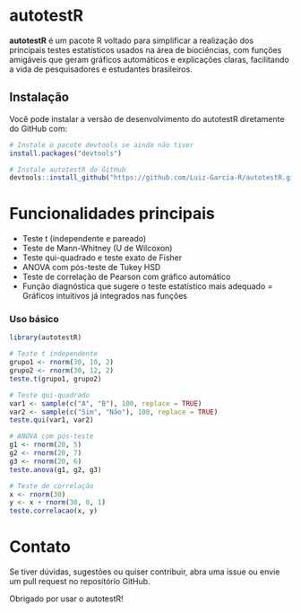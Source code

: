 
# autotestR

<!-- badges: start -->
<!-- badges: end -->

**autotestR** é um pacote R voltado para simplificar a realização dos principais testes estatísticos usados na área de biociências, com funções amigáveis que geram gráficos automáticos e explicações claras, facilitando a vida de pesquisadores e estudantes brasileiros.

## Instalação

Você pode instalar a versão de desenvolvimento do autotestR diretamente do GitHub com:

```r
# Instale o pacote devtools se ainda não tiver
install.packages("devtools")

# Instale autotestR do GitHub
devtools::install_github("https://github.com/Luiz-Garcia-R/autotestR.git")
```

# Funcionalidades principais

- Teste t (independente e pareado)
- Teste de Mann-Whitney (U de Wilcoxon)
- Teste qui-quadrado e teste exato de Fisher
- ANOVA com pós-teste de Tukey HSD
- Teste de correlação de Pearson com gráfico automático
- Função diagnóstica que sugere o teste estatístico mais adequado
= Gráficos intuitivos já integrados nas funções


### Uso básico

```r
library(autotestR)

# Teste t independente
grupo1 <- rnorm(30, 10, 2)
grupo2 <- rnorm(30, 12, 2)
teste.t(grupo1, grupo2)

# Teste qui-quadrado
var1 <- sample(c("A", "B"), 100, replace = TRUE)
var2 <- sample(c("Sim", "Não"), 100, replace = TRUE)
teste.qui(var1, var2)

# ANOVA com pós-teste
g1 <- rnorm(20, 5)
g2 <- rnorm(20, 7)
g3 <- rnorm(20, 6)
teste.anova(g1, g2, g3)

# Teste de correlação
x <- rnorm(30)
y <- x + rnorm(30, 0, 1)
teste.correlacao(x, y)
```


# Contato

Se tiver dúvidas, sugestões ou quiser contribuir, abra uma issue ou envie um pull request no repositório GitHub.

Obrigado por usar o autotestR!
